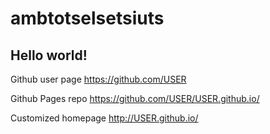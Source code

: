 # ambtotselsetsiuts

## Hello world!

Github user page
https://github.com/USER

Github Pages repo
https://github.com/USER/USER.github.io/

Customized homepage
http://USER.github.io/
